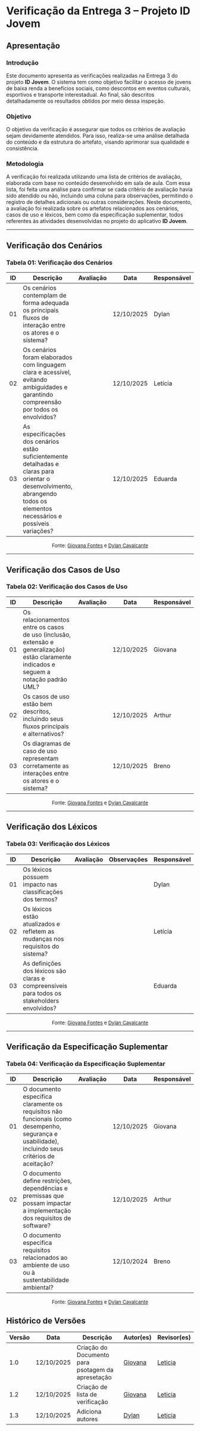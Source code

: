 # Verificação da Entrega 3 – Projeto ID Jovem

## Apresentação

### Introdução
Este documento apresenta as verificações realizadas na Entrega 3 do projeto **ID Jovem**. O sistema tem como objetivo facilitar o acesso de jovens de baixa renda a benefícios sociais, como descontos em eventos culturais, esportivos e transporte interestadual. Ao final, são descritos detalhadamente os resultados obtidos por meio dessa inspeção.

### Objetivo
O objetivo da verificação é assegurar que todos os critérios de avaliação sejam devidamente atendidos. Para isso, realiza-se uma análise detalhada do conteúdo e da estrutura do artefato, visando aprimorar sua qualidade e consistência.

### Metodologia
A verificação foi realizada utilizando uma lista de critérios de avaliação, elaborada com base no conteúdo desenvolvido em sala de aula. Com essa lista, foi feita uma análise para confirmar se cada critério de avaliação havia sido atendido ou não, incluindo uma coluna para observações, permitindo o registro de detalhes adicionais ou outras considerações. Neste documento, a avaliação foi realizada sobre os artefatos relacionados aos cenários, casos de uso e léxicos, bem como da especificação suplementar, todos referentes às atividades desenvolvidas no projeto do aplicativo **ID Jovem**.

---

## Verificação dos Cenários


### Tabela 01: Verificação dos Cenários

| ID  | Descrição | Avaliação | Data | Responsável |
|-----|-----------|-----------|------|-------------|
| 01  | Os cenários contemplam de forma adequada os principais fluxos de interação entre os atores e o sistema? |  | 12/10/2025 | Dylan |
| 02  | Os cenários foram elaborados com linguagem clara e acessível, evitando ambiguidades e garantindo compreensão por todos os envolvidos? |  | 12/10/2025 | Letícia |
| 03  | As especificações dos cenários estão suficientemente detalhadas e claras para orientar o desenvolvimento, abrangendo todos os elementos necessários e possíveis variações? |  | 12/10/2025 | Eduarda |

<font size="2"><p style="text-align: center">Fonte: [Giovana Fontes](https://github.com/GiovanaFontesS) e [Dylan Cavalcante](https://github.com/dylancavalcante)</p></font>

---

## Verificação dos Casos de Uso

### Tabela 02: Verificação dos Casos de Uso

| ID  | Descrição | Avaliação | Data | Responsável |
|-----|-----------|-----------|------|-------------|
| 01  | Os relacionamentos entre os casos de uso (inclusão, extensão e generalização) estão claramente indicados e seguem a notação padrão UML? |  | 12/10/2025 | Giovana |
| 02  | Os casos de uso estão bem descritos, incluindo seus fluxos principais e alternativos? |  | 12/10/2025 | Arthur |
| 03  | Os diagramas de caso de uso representam corretamente as interações entre os atores e o sistema? |  | 12/10/2025 | Breno |

<font size="2"><p style="text-align: center">Fonte: [Giovana Fontes](https://github.com/GiovanaFontesS) e [Dylan Cavalcante](https://github.com/dylancavalcante)</p></font>

---

## Verificação dos Léxicos

### Tabela 03: Verificação dos Léxicos

| ID  | Descrição | Avaliação | Observações | Responsável |
|-----|-----------|-----------|-------------|-------------|
| 01  | Os léxicos possuem impacto nas classificações dos termos? |  |  | Dylan |
| 02  | Os léxicos estão atualizados e refletem as mudanças nos requisitos do sistema? |  |  | Letícia |
| 03  | As definições dos léxicos são claras e compreensíveis para todos os stakeholders envolvidos? |  |  | Eduarda |

<font size="2"><p style="text-align: center">Fonte: [Giovana Fontes](https://github.com/GiovanaFontesS) e [Dylan Cavalcante](https://github.com/dylancavalcante)</p></font>

---

## Verificação da Especificação Suplementar


### Tabela 04: Verificação da Especificação Suplementar

| ID  | Descrição | Avaliação | Data | Responsável |
|-----|-----------|-----------|------|-------------|
| 01  | O documento especifica claramente os requisitos não funcionais (como desempenho, segurança e usabilidade), incluindo seus critérios de aceitação? |  | 12/10/2025 | Giovana |
| 02  | O documento define restrições, dependências e premissas que possam impactar a implementação dos requisitos de software? |  | 12/10/2025 | Arthur |
| 03  | O documento especifica requisitos relacionados ao ambiente de uso ou à sustentabilidade ambiental? |  | 12/10/2024 | Breno |

<font size="2"><p style="text-align: center">Fonte: [Giovana Fontes](https://github.com/GiovanaFontesS) e [Dylan Cavalcante](https://github.com/dylancavalcante)</p></font>


## Histórico de Versões

| Versão | Data | Descrição | Autor(es) | Revisor(es) |
|--------|------|-----------|-----------|-------------|
| 1.0 | 12/10/2025 | Criação do Documento para psotagem da apresetação  | [Giovana](https://github.com/GiovanaFontesS) | [ Leticia ](https://github.com/leticialopes20) |
| 1.2 | 12/10/2025 | Criação de lista de verificação | [Giovana](https://github.com/GiovanaFontesS) | [ Leticia ](https://github.com/leticialopes20) |
| 1.3 | 12/10/2025 | Adiciona autores| [Dylan](https://github.com/dylancavalcante) | [ Leticia ](https://github.com/leticialopes20) |


